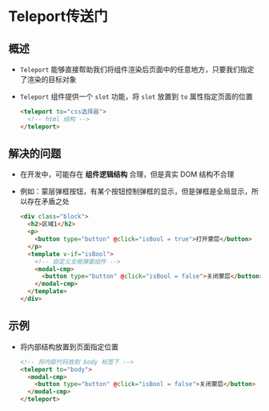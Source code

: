 # Teleport传送门

## 概述

  - `Teleport` 能够直接帮助我们将组件渲染后页面中的任意地方，只要我们指定了渲染的目标对象

  - `Teleport` 组件提供一个 `slot` 功能，将 `slot` 放置到 `to` 属性指定页面的位置

    ```html
    <teleport to="css选择器">
      <!-- html 结构 -->
    </teleport>
    ```

## 解决的问题

  - 在开发中，可能存在 **组件逻辑结构** 合理，但是真实 DOM 结构不合理

  - 例如：蒙层弹框按钮，有某个按钮控制弹框的显示，但是弹框是全局显示，所以存在矛盾之处

    ```html
    <div class="block">
      <h2>区域1</h2>
      <p>
        <button type="button" @click="isBool = true">打开蒙层</button>
      </p>
      <template v-if="isBool">
        <!-- 自定义全局弹窗组件 -->
        <modal-cmp>
          <button type="button" @click="isBool = false">关闭蒙层</button>
        </modal-cmp>
      </template>
    </div>
    ```

## 示例

  - 将内部结构放置到页面指定位置

    ```html
    <!-- 将内部代码放到 body 标签下 -->
    <teleport to="body">
      <modal-cmp>
        <button type="button" @click="isBool = false">关闭蒙层</button>
      </modal-cmp>
    </teleport>
    ```
